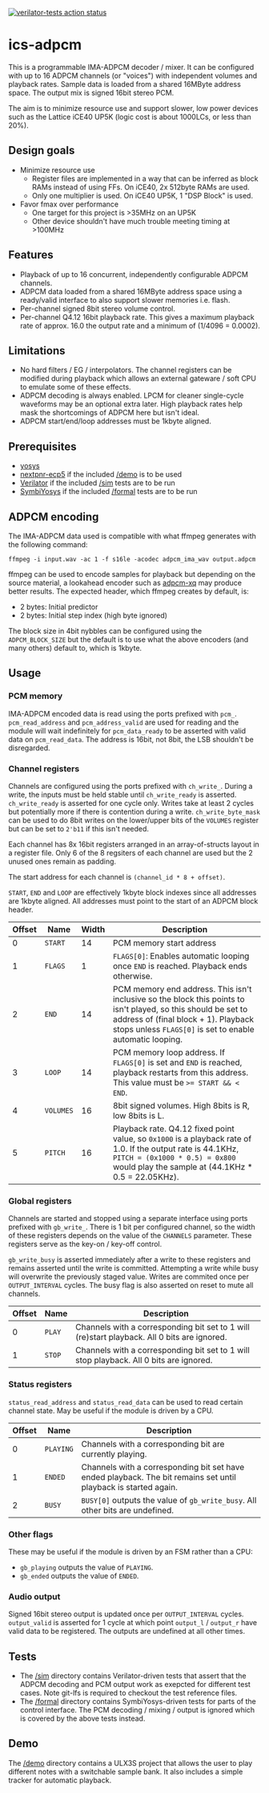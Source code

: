 [![verilator-tests action status](https://github.com/dan-rodrigues/ics-adpcm/workflows/verilator-tests/badge.svg)](https://github.com/dan-rodrigues/ics-adpcm/actions)

# ics-adpcm

This is a programmable IMA-ADPCM decoder / mixer. It can be configured with up to 16 ADPCM channels (or "voices") with independent volumes and playback rates. Sample data is loaded from a shared 16MByte address space. The output mix is signed 16bit stereo PCM.

The aim is to minimize resource use and support slower, low power devices such as the Lattice iCE40 UP5K (logic cost is about 1000LCs, or less than 20%).

## Design goals

* Minimize resource use
     * Register files are implemented in a way that can be inferred as block RAMs instead of using FFs. On iCE40, 2x 512byte RAMs are used.
     * Only one multiplier is used. On iCE40 UP5K, 1 "DSP Block" is used.
* Favor fmax over performance
     * One target for this project is >35MHz on an UP5K
     * Other device shouldn't have much trouble meeting timing at >100MHz

## Features

* Playback of up to 16 concurrent, independently configurable ADPCM channels.
* ADPCM data loaded from a shared 16MByte address space using a ready/valid interface to also support slower memories i.e. flash.
* Per-channel signed 8bit stereo volume control.
* Per-channel Q4.12 16bit playback rate. This gives a maximum playback rate of approx. 16.0 the output rate and a minimum of (1/4096 = 0.0002).

## Limitations

* No hard filters / EG / interpolators. The channel registers can be modified during playback which allows an external gateware / soft CPU to emulate some of these effects.
* ADPCM decoding is always enabled. LPCM for cleaner single-cycle waveforms may be an optional extra later. High playback rates help mask the shortcomings of ADPCM here but isn't ideal.
* ADPCM start/end/loop addresses must be 1kbyte aligned.

## Prerequisites

* [yosys](https://github.com/YosysHQ/yosys)
* [nextpnr-ecp5](https://github.com/YosysHQ/nextpnr) if the included [/demo](/demo) is to be used
* [Verilator](https://www.veripool.org/wiki/verilator) if the included [/sim](/sim) tests are to be run
* [SymbiYosys](https://github.com/YosysHQ/SymbiYosys) if the included [/formal](/formal) tests are to be run

## ADPCM encoding

The IMA-ADPCM data used is compatible with what ffmpeg generates with the following command:

```
ffmpeg -i input.wav -ac 1 -f s16le -acodec adpcm_ima_wav output.adpcm
```

ffmpeg can be used to encode samples for playback but depending on the source material, a lookahead encoder such as [adpcm-xq](https://github.com/dbry/adpcm-xq) may produce better results. The expected header, which ffmpeg creates by default, is:

* 2 bytes: Initial predictor
* 2 bytes: Initial step index (high byte ignored)


The block size in 4bit nybbles can be configured using the `ADPCM_BLOCK_SIZE` but the default is to use what the above encoders (and many others) default to, which is 1kbyte.

## Usage

### PCM memory

IMA-ADPCM encoded data is read using the ports prefixed with `pcm_`. `pcm_read_address` and `pcm_address_valid` are used for reading and the module will wait indefinitely for `pcm_data_ready` to be asserted with valid data on `pcm_read_data`. The address is 16bit, not 8bit, the LSB shouldn't be disregarded.

### Channel registers

Channels are configured using the ports prefixed with `ch_write_`. During a write, the inputs must be held stable until `ch_write_ready` is asserted. `ch_write_ready` is asserted for one cycle only. Writes take at least 2 cycles but potentially more if there is contention during a write. `ch_write_byte_mask` can be used to do 8bit writes on the lower/upper bits of the `VOLUMES` register but can be set to `2'b11` if this isn't needed.

Each channel has 8x 16bit registers arranged in an array-of-structs layout in a register file. Only 6 of the 8 regsiters of each channel are used but the 2 unused ones remain as padding.

The start address for each channel is `(channel_id * 8 + offset)`.

`START`, `END` and `LOOP` are effectively 1kbyte block indexes since all addresses are 1kbyte aligned. All addresses must point to the start of an ADPCM block header.

| Offset | Name | Width | Description
| ------ |------|-------| -----------
| 0 | `START` | 14 | PCM memory start address
| 1 | `FLAGS` | 1 | `FLAGS[0]`: Enables automatic looping once `END` is reached. Playback ends otherwise.
| 2 | `END`| 14 | PCM memory end address. This isn't inclusive so the block this points to isn't played, so this should be set to address of (final block + 1). Playback stops unless `FLAGS[0]` is set to enable automatic looping.
| 3 | `LOOP` | 14 | PCM memory loop address. If `FLAGS[0]` is set and `END` is reached, playback restarts from this address. This value must be `>= START && < END`.
| 4 | `VOLUMES` | 16 | 8bit signed volumes. High 8bits is R, low 8bits is L.
| 5 | `PITCH` | 16 | Playback rate. Q4.12 fixed point value, so `0x1000` is a playback rate of 1.0. If the output rate is 44.1KHz, `PITCH = (0x1000 * 0.5) = 0x800` would play the sample at (44.1KHz * 0.5 = 22.05KHz).

### Global registers

Channels are started and stopped using a separate interface using ports prefixed with `gb_write_`. There is 1 bit per configured channel, so the width of these registers depends on the value of the `CHANNELS` parameter. These registers serve as the key-on / key-off control.

`gb_write_busy` is asserted immediately after a write to these registers and remains asserted until the write is committed. Attempting a write while busy will overwrite the previously staged value. Writes are commited once per `OUTPUT_INTERVAL` cycles. The busy flag is also asserted on reset to mute all channels.

| Offset | Name | Description
| ------ | ---- | -----------
| 0 | `PLAY` | Channels with a corresponding bit set to 1 will (re)start playback. All 0 bits are ignored.
| 1 | `STOP` | Channels with a corresponding bit set to 1 will stop playback. All 0 bits are ignored.

### Status registers

`status_read_address` and `status_read_data` can be used to read certain channel state. May be useful if the module is driven by a CPU.

| Offset | Name | Description
| ------ | ---- | -----------
| 0 | `PLAYING` | Channels with a corresponding bit are currently playing.
| 1 | `ENDED` | Channels with a corresponding bit set have ended playback. The bit remains set until playback is started again.
| 2 | `BUSY` | `BUSY[0]` outputs the value of `gb_write_busy`. All other bits are undefined.

### Other flags

These may be useful if the module is driven by an FSM rather than a CPU:

* `gb_playing` outputs the value of `PLAYING`.
* `gb_ended` outputs the value of `ENDED`.

### Audio output

Signed 16bit stereo output is updated once per `OUTPUT_INTERVAL` cycles. `output_valid` is asserted for 1 cycle at which point `output_l` / `output_r` have valid data to be registered. The outputs are undefined at all other times.
 
## Tests

* The [/sim](/sim) directory contains Verilator-driven tests that assert that the ADPCM decoding and PCM output work as exepcted for different test cases. Note git-lfs is required to checkout the test reference files.
* The [/formal](/formal) directory contains SymbiYosys-driven tests for parts of the control interface. The PCM decoding / mixing / output is ignored which is covered by the above tests instead.

## Demo

The [/demo](/demo) directory contains a ULX3S project that allows the user to play different notes with a switchable sample bank. It also includes a simple tracker for automatic playback.
